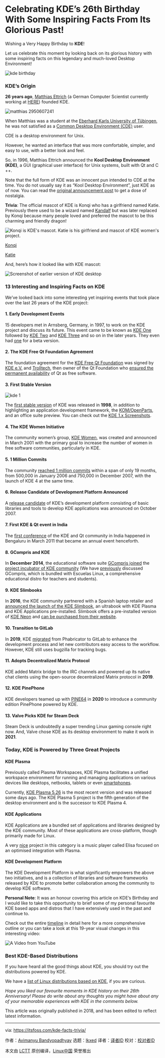 [#]: subject: "Celebrating KDE’s 26th Birthday With Some Inspiring Facts From Its Glorious Past!"
[#]: via: "https://itsfoss.com/kde-facts-trivia/"
[#]: author: "Avimanyu Bandyopadhyay https://www.gizmoquest.com"
[#]: collector: "lkxed"
[#]: translator: " "
[#]: reviewer: " "
[#]: publisher: " "
[#]: url: " "

Celebrating KDE’s 26th Birthday With Some Inspiring Facts From Its Glorious Past!
======

Wishing a Very Happy Birthday to **KDE**!

Let us celebrate this moment by looking back on its glorious history with some inspiring facts on this legendary and much-loved Desktop Environment!

![kde birthday][1]

### KDE’s Origin

**26 years ago**, [Matthias Ettrich][2] (a German Computer Scientist currently working at [HERE][3]) founded KDE.

![matthias 2950607241][4]

When Matthias was a student at the [Eberhard Karls University of Tübingen][5], he was not satisfied as a [Common Desktop Environment (CDE)][6] user.

CDE is a desktop environment for Unix.

However, he wanted an interface that was more comfortable, simpler, and easy to use, with a better look and feel.

So, in 1996, Matthias Ettrich announced the **Kool Desktop Environment (KDE)**, a GUI (graphical user interface) for Unix systems, built with Qt and C ++.

Note that the full form of KDE was an innocent pun intended to CDE at the time. You do not usually say it as “Kool Desktop Environment”, just KDE as of now. You can read the [original announcement post][7] to get a dose of nostalgia.

**Trivia**: The official mascot of KDE is Konqi who has a girlfriend named Katie. Previously there used to be a wizard named [Kandalf][8] but was later replaced by Konqi because many people loved and preferred the mascot to be this charming and friendly dragon!

![Konqi is KDE's mascot. Katie is his girlfriend and mascot of KDE women's project.][9]

[Konqi][10]

[Katie][11]

And, here’s how it looked like with KDE mascot:

![Screenshot of earlier version of KDE desktop][12]

### 13 Interesting and Inspiring Facts on KDE

We’ve looked back into some interesting yet inspiring events that took place over the last 26 years of the KDE project:

#### 1. Early Development Events

15 developers met in Arnsberg, Germany, in 1997, to work on the KDE project and discuss its future. This event came to be known as [KDE One][13] followed by [KDE Two][14] and [KDE Three][15] and so on in the later years. They even had [one][16] for a beta version.

#### 2. The KDE Free Qt Foundation Agreement

The foundation agreement for the [KDE Free Qt Foundation][17] was signed by [KDE e.V.][18] and [Trolltech][19], then owner of the Qt Foundation who [ensured the permanent availability][20] of Qt as free software.

#### 3. First Stable Version

![kde 1][21]

The [first stable version][22] of KDE was released in **1998**, in addition to highlighting an application development framework, the [KOM/OpenParts][23], and an office suite preview. You can check out the [KDE 1.x Screenshots][24].

#### 4. The KDE Women Initiative

The community women’s group, [KDE Women][25], was created and announced in March 2001 with the primary goal to increase the number of women in free software communities, particularly in KDE.

#### 5. 1 Million Commits

The community [reached 1 million commits][26] within a span of only 19 months, from 500,000 in January 2006 and 750,000 in December 2007, with the launch of KDE 4 at the same time.

#### 6. Release Candidate of Development Platform Announced

A [release candidate][27] of KDE’s development platform consisting of basic libraries and tools to develop KDE applications was announced on October 2007.

#### 7. First KDE & Qt event in India

The [first conference][28] of the KDE and Qt community in India happened in Bengaluru in March 2011 that became an annual event henceforth.

#### 8. GCompris and KDE

In **December 2014**, the educational software suite [GCompris joined][29] the [project incubator of KDE community][30] (We have [previously][31] discussed GCompris, which is bundled with Escuelas Linux, a comprehensive educational distro for teachers and students).

#### 9. KDE Slimbooks

In **2016**, the KDE community partnered with a Spanish laptop retailer and [announced the launch of the KDE Slimbook][32], an ultrabook with KDE Plasma and KDE Applications pre-installed. Slimbook offers a pre-installed version of [KDE Neon][33] and [can be purchased from their website][34].

#### 10. Transition to GitLab

In **2019**, KDE [migrated][35] from Phabricator to GitLab to enhance the development process and let new contributors easy access to the workflow. However, KDE still uses bugzilla for tracking bugs.

#### 11. Adopts Decentralized Matrix Protocol

KDE added Matrix bridge to the IRC channels and powered up its native chat clients using the open-source decentralized Matrix protocol in **2019**.

#### 12. KDE PinePhone

KDE developers teamed up with [PINE64][36] in **2020** to introduce a community edition PinePhone powered by KDE.

#### 13. Valve Picks KDE for Steam Deck

Steam Deck is undoubtedly a super trending Linux gaming console right now. And, Valve chose KDE as its desktop environment to make it work in **2021**.

### Today, KDE is Powered by Three Great Projects

#### KDE Plasma

Previously called Plasma Workspaces, KDE Plasma facilitates a unified workspace environment for running and managing applications on various devices like desktops, netbooks, tablets or even [smartphones][37].

Currently, [KDE Plasma 5.26][38] is the most recent version and was released some days ago. The KDE Plasma 5 project is the fifth generation of the desktop environment and is the successor to KDE Plasma 4.

#### KDE Applications

KDE Applications are a bundled set of applications and libraries designed by the KDE community. Most of these applications are cross-platform, though primarily made for Linux.

A very [nice][39] project in this category is a music player called Elisa focused on an optimised integration with Plasma.

#### KDE Development Platform

The KDE Development Platform is what significantly empowers the above two initiatives, and is a collection of libraries and software frameworks released by KDE to promote better collaboration among the community to develop KDE software.

**Personal Note**: It was an honour covering this article on KDE’s Birthday and I would like to take this opportunity to brief some of my personal favourite KDE based apps and distros that I have extensively used in the past and continue to.

Check out the entire [timeline][40] in detail here for a more comprehensive outline or you can take a look at this 19-year visual changes in this interesting video:

![A Video from YouTube][41]

### Best KDE-Based Distributions

If you have heard all the good things about KDE, you should try out the distributions powered by KDE.

We have a [list of Linux distributions based on KDE][42], if you are curious.

*Hope you liked our favourite moments in KDE history on their 26th Anniversary! Please do write about any thoughts you might have about any of your memorable experiences with KDE in the comments below.*

This article was originally published in 2018, and has been edited to reflect latest information.

--------------------------------------------------------------------------------

via: https://itsfoss.com/kde-facts-trivia/

作者：[Avimanyu Bandyopadhyay][a]
选题：[lkxed][b]
译者：[译者ID](https://github.com/译者ID)
校对：[校对者ID](https://github.com/校对者ID)

本文由 [LCTT](https://github.com/LCTT/TranslateProject) 原创编译，[Linux中国](https://linux.cn/) 荣誉推出

[a]: https://www.gizmoquest.com
[b]: https://github.com/lkxed
[1]: https://itsfoss.com/wp-content/uploads/2022/10/kde-birthday.png
[2]: https://en.wikipedia.org/wiki/Matthias_Ettrich
[3]: https://here.com/
[4]: https://itsfoss.com/wp-content/uploads/2022/10/matthias-2950607241.jpg
[5]: https://www.uni-tuebingen.de/en
[6]: https://en.wikipedia.org/wiki/Common_Desktop_Environment
[7]: https://kde.org/announcements/announcement/
[8]: https://en.wikipedia.org/wiki/Konqi#Kandalf
[9]: https://itsfoss.com/wp-content/uploads/2018/10/Konqi-and-Katie.jpg
[10]: https://en.wikipedia.org/wiki/Konqi
[11]: https://community.kde.org/Katie
[12]: https://itsfoss.com/wp-content/uploads/2018/10/Konqi-from-the-early-days-who-replaced-Kandalf-right.jpg
[13]: https://community.kde.org/KDE_Project_History/KDE_One_(Developer_Meeting)
[14]: https://community.kde.org/KDE_Project_History/KDE_Two_(Developer_Meeting)
[15]: https://community.kde.org/KDE_Project_History/KDE_Three_(Developer_Meeting)
[16]: https://community.kde.org/KDE_Project_History/KDE_Three_Beta_(Developer_Meeting)
[17]: https://www.kde.org/community/whatiskde/kdefreeqtfoundation.php
[18]: https://www.kde.org/announcements/fsfe-associate-member.php
[19]: https://dot.kde.org/2007/02/28/trolltech-becomes-first-corporate-patron-kde
[20]: https://dot.kde.org/2016/01/13/qt-guaranteed-stay-free-and-open-%E2%80%93-legal-update
[21]: https://itsfoss.com/wp-content/uploads/2022/10/kde-1.jpg
[22]: https://www.kde.org/announcements/announce-1.0.php
[23]: https://www.kde.org/kdeslides/Usenix1998/sld016.htm
[24]: https://czechia.kde.org/screenshots/kde1shots.php
[25]: https://community.kde.org/KDE_Women
[26]: https://dot.kde.org/2009/07/20/kde-reaches-1000000-commits-its-subversion-repository
[27]: https://www.kde.org/announcements/announce-4.0-platform-rc1.php
[28]: https://dot.kde.org/2010/12/28/confkdein-first-kde-conference-india
[29]: https://dot.kde.org/2014/12/11/gcompris-joins-kde-incubator-and-launches-fundraiser
[30]: https://community.kde.org/Incubator
[31]: https://itsfoss.com/escuelas-linux/
[32]: https://dot.kde.org/2017/01/26/kde-and-slimbook-release-laptop-kde-fans
[33]: https://en.wikipedia.org/wiki/KDE_neon
[34]: https://slimbook.es/en/store/slimbook-kde
[35]: https://pointieststick.com/2020/05/23/this-week-in-kde-we-have-migrated-to-gitlab/
[36]: https://www.pine64.org
[37]: https://play.google.com/store/apps/details?id=org.kde.kdeconnect_tp
[38]: https://news.itsfoss.com/kde-plasma-5-26-release/
[39]: https://mgallienkde.wordpress.com/2018/10/09/0-3-release-of-elisa-music-player/
[40]: https://timeline.kde.org/
[41]: https://youtu.be/1UG4lQOMBC4
[42]: https://itsfoss.com/best-kde-distributions/
